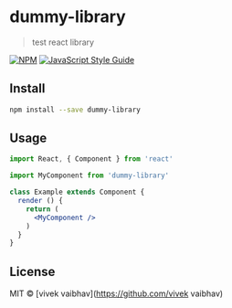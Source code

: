 # dummy-library

> test react library

[![NPM](https://img.shields.io/npm/v/dummy-library.svg)](https://www.npmjs.com/package/dummy-library) [![JavaScript Style Guide](https://img.shields.io/badge/code_style-standard-brightgreen.svg)](https://standardjs.com)

## Install

```bash
npm install --save dummy-library
```

## Usage

```jsx
import React, { Component } from 'react'

import MyComponent from 'dummy-library'

class Example extends Component {
  render () {
    return (
      <MyComponent />
    )
  }
}
```

## License

MIT © [vivek vaibhav](https://github.com/vivek vaibhav)
